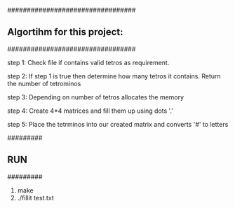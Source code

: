 #################################
## Algortihm for this project: ##
#################################

step 1: Check file if contains valid tetros as requirement.

step 2: If step 1 is true then determine how many tetros it contains. Return the number of tetrominos

step 3: Depending on number of tetros allocates the memory

step 4: Create 4*4 matrices and fill them up using dots '.'

step 5: Place the tetrminos into our created matrix and converts '#' to letters

#########
## RUN ##
#########

1. make
2. ./fillit test.txt

